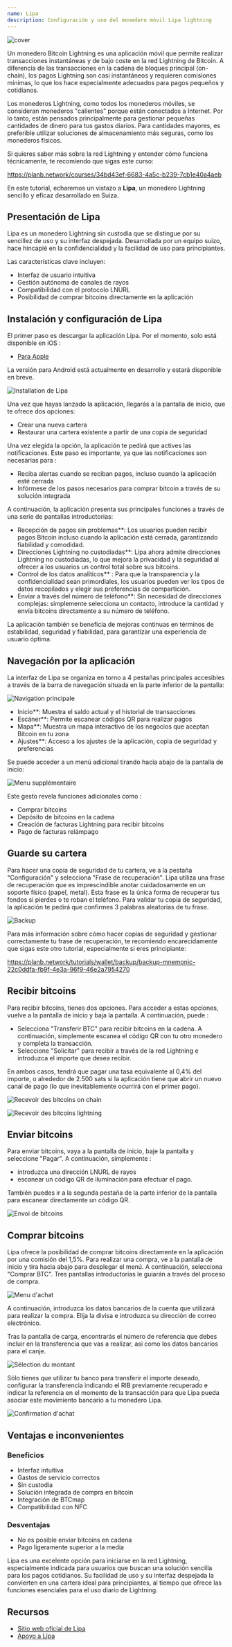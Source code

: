 ```yaml
---
name: Lipa
description: Configuración y uso del monedero móvil Lipa lightning
---
```

![cover](assets/cover.webp)

Un monedero Bitcoin Lightning es una aplicación móvil que permite realizar transacciones instantáneas y de bajo coste en la red Lightning de Bitcoin. A diferencia de las transacciones en la cadena de bloques principal (on-chain), los pagos Lightning son casi instantáneos y requieren comisiones mínimas, lo que los hace especialmente adecuados para pagos pequeños y cotidianos.

Los monederos Lightning, como todos los monederos móviles, se consideran monederos "calientes" porque están conectados a Internet. Por lo tanto, están pensados principalmente para gestionar pequeñas cantidades de dinero para tus gastos diarios. Para cantidades mayores, es preferible utilizar soluciones de almacenamiento más seguras, como los monederos físicos.

Si quieres saber más sobre la red Lightning y entender cómo funciona técnicamente, te recomiendo que sigas este curso:

https://planb.network/courses/34bd43ef-6683-4a5c-b239-7cb1e40a4aeb

En este tutorial, echaremos un vistazo a **Lipa**, un monedero Lightning sencillo y eficaz desarrollado en Suiza.

## Presentación de Lipa

Lipa es un monedero Lightning sin custodia que se distingue por su sencillez de uso y su interfaz despejada. Desarrollada por un equipo suizo, hace hincapié en la confidencialidad y la facilidad de uso para principiantes.

Las características clave incluyen:


- Interfaz de usuario intuitiva
- Gestión autónoma de canales de rayos
- Compatibilidad con el protocolo LNURL
- Posibilidad de comprar bitcoins directamente en la aplicación

## Instalación y configuración de Lipa

El primer paso es descargar la aplicación Lipa. Por el momento, solo está disponible en iOS :


- [Para Apple](https://apps.apple.com/app/lipa-bitcoin-lightning/id1602180066)

La versión para Android está actualmente en desarrollo y estará disponible en breve.

![Installation de Lipa](assets/fr/01.webp)

Una vez que hayas lanzado la aplicación, llegarás a la pantalla de inicio, que te ofrece dos opciones:


- Crear una nueva cartera
- Restaurar una cartera existente a partir de una copia de seguridad

Una vez elegida la opción, la aplicación te pedirá que actives las notificaciones. Este paso es importante, ya que las notificaciones son necesarias para :


- Reciba alertas cuando se reciban pagos, incluso cuando la aplicación esté cerrada
- Infórmese de los pasos necesarios para comprar bitcoin a través de su solución integrada

A continuación, la aplicación presenta sus principales funciones a través de una serie de pantallas introductorias:


- Recepción de pagos sin problemas**: Los usuarios pueden recibir pagos Bitcoin incluso cuando la aplicación está cerrada, garantizando fiabilidad y comodidad.
- Direcciones Lightning no custodiadas**: Lipa ahora admite direcciones Lightning no custodiadas, lo que mejora la privacidad y la seguridad al ofrecer a los usuarios un control total sobre sus bitcoins.
- Control de los datos analíticos** : Para que la transparencia y la confidencialidad sean primordiales, los usuarios pueden ver los tipos de datos recopilados y elegir sus preferencias de compartición.
- Enviar a través del número de teléfono**: Sin necesidad de direcciones complejas: simplemente selecciona un contacto, introduce la cantidad y envía bitcoins directamente a su número de teléfono.

La aplicación también se beneficia de mejoras continuas en términos de estabilidad, seguridad y fiabilidad, para garantizar una experiencia de usuario óptima.

## Navegación por la aplicación

La interfaz de Lipa se organiza en torno a 4 pestañas principales accesibles a través de la barra de navegación situada en la parte inferior de la pantalla:

![Navigation principale](assets/fr/02.webp)


- Inicio**: Muestra el saldo actual y el historial de transacciones
- Escáner**: Permite escanear códigos QR para realizar pagos
- Mapa**: Muestra un mapa interactivo de los negocios que aceptan Bitcoin en tu zona
- Ajustes**: Acceso a los ajustes de la aplicación, copia de seguridad y preferencias

Se puede acceder a un menú adicional tirando hacia abajo de la pantalla de inicio:

![Menu supplémentaire](assets/fr/03.webp)

Este gesto revela funciones adicionales como :


- Comprar bitcoins
- Depósito de bitcoins en la cadena
- Creación de facturas Lightning para recibir bitcoins
- Pago de facturas relámpago

## Guarde su cartera

Para hacer una copia de seguridad de tu cartera, ve a la pestaña "Configuración" y selecciona "Frase de recuperación". Lipa utiliza una frase de recuperación que es imprescindible anotar cuidadosamente en un soporte físico (papel, metal). Esta frase es la única forma de recuperar tus fondos si pierdes o te roban el teléfono. Para validar tu copia de seguridad, la aplicación te pedirá que confirmes 3 palabras aleatorias de tu frase.

![Backup](assets/fr/04.webp)

Para más información sobre cómo hacer copias de seguridad y gestionar correctamente tu frase de recuperación, te recomiendo encarecidamente que sigas este otro tutorial, especialmente si eres principiante:

https://planb.network/tutorials/wallet/backup/backup-mnemonic-22c0ddfa-fb9f-4e3a-96f9-46e2a7954270

## Recibir bitcoins

Para recibir bitcoins, tienes dos opciones. Para acceder a estas opciones, vuelve a la pantalla de inicio y baja la pantalla. A continuación, puede :


- Selecciona "Transferir BTC" para recibir bitcoins en la cadena. A continuación, simplemente escanea el código QR con tu otro monedero y completa la transacción.
- Seleccione "Solicitar" para recibir a través de la red Lightning e introduzca el importe que desea recibir.

En ambos casos, tendrá que pagar una tasa equivalente al 0,4% del importe, o alrededor de 2.500 sats si la aplicación tiene que abrir un nuevo canal de pago (lo que inevitablemente ocurrirá con el primer pago).

![Recevoir des bitcoins on chain](assets/fr/05.webp)

![Recevoir des bitcoins lightning](assets/fr/06.webp)

## Enviar bitcoins

Para enviar bitcoins, vaya a la pantalla de inicio, baje la pantalla y seleccione "Pagar". A continuación, simplemente :


- introduzca una dirección LNURL de rayos
- escanear un código QR de iluminación para efectuar el pago.

También puedes ir a la segunda pestaña de la parte inferior de la pantalla para escanear directamente un código QR.

![Envoi de bitcoins](assets/fr/07.webp)

## Comprar bitcoins

Lipa ofrece la posibilidad de comprar bitcoins directamente en la aplicación por una comisión del 1,5%. Para realizar una compra, ve a la pantalla de inicio y tira hacia abajo para desplegar el menú. A continuación, selecciona "Comprar BTC". Tres pantallas introductorias le guiarán a través del proceso de compra.

![Menu d'achat](assets/fr/08.webp)

A continuación, introduzca los datos bancarios de la cuenta que utilizará para realizar la compra. Elija la divisa e introduzca su dirección de correo electrónico.

Tras la pantalla de carga, encontrarás el número de referencia que debes incluir en la transferencia que vas a realizar, así como los datos bancarios para el canje.

![Sélection du montant](assets/fr/09.webp)

Sólo tienes que utilizar tu banco para transferir el importe deseado, configurar la transferencia indicando el RIB previamente recuperado e indicar la referencia en el momento de la transacción para que Lipa pueda asociar este movimiento bancario a tu monedero Lipa.

![Confirmation d'achat](assets/fr/10.webp)

## Ventajas e inconvenientes

### Beneficios


- Interfaz intuitiva
- Gastos de servicio correctos
- Sin custodia
- Solución integrada de compra en bitcoin
- Integración de BTCmap
- Compatibilidad con NFC

### Desventajas


- No es posible enviar bitcoins en cadena
- Pago ligeramente superior a la media

Lipa es una excelente opción para iniciarse en la red Lightning, especialmente indicada para usuarios que buscan una solución sencilla para los pagos cotidianos. Su facilidad de uso y su interfaz despejada la convierten en una cartera ideal para principiantes, al tiempo que ofrece las funciones esenciales para el uso diario de Lightning.

## Recursos


- [Sitio web oficial de Lipa](https://lipa.swiss/)
- [Apoyo a Lipa](https://getlipa.atlassian.net/servicedesk/customer/portal/1)